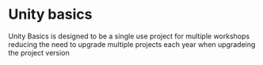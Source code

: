 # Unity basics

Unity Basics is designed to be a single use project for multiple workshops reducing the need to upgrade multiple projects each year when upgradeing the project version 
